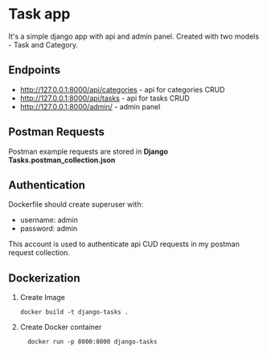 # Task app
It's a simple django app with api and admin panel. Created with two models - Task and Category.

## Endpoints

- http://127.0.0.1:8000/api/categories - api for categories CRUD
- http://127.0.0.1:8000/api/tasks - api for tasks CRUD
- http://127.0.0.1:8000/admin/ - admin panel
## Postman Requests
Postman example requests are stored in **Django Tasks.postman_collection.json**

## Authentication
Dockerfile should create superuser with:
- username: admin
- password: admin

This account is used to authenticate api CUD requests in my postman request collection.

## Dockerization
1. Create Image
     ```shell
     docker build -t django-tasks .
     ```
2. Create Docker container
   ```shell
     docker run -p 8000:8000 django-tasks
     ```